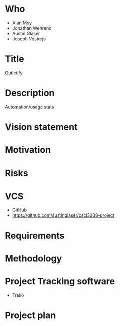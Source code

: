 # Who
* Alan Moy
* Jonathan Wehrend
* Austin Glaser
* Joseph Vostrejs

# Title
Outletify

# Description
Automation/usage stats

# Vision statement

# Motivation

# Risks

# VCS
* GitHub
* https://github.com/austinglaser/csci3308-project

# Requirements

# Methodology

# Project Tracking software
* Trello

# Project plan


